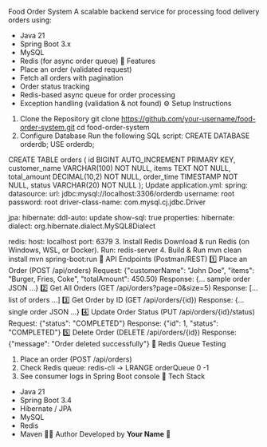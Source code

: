 Food Order System
A scalable backend service for processing food delivery orders using:
- Java 21
- Spring Boot 3.x
- MySQL
- Redis (for async order queue)
🚀 Features
- Place an order (validated request)
- Fetch all orders with pagination
- Order status tracking
- Redis-based async queue for order processing
- Exception handling (validation & not found)
⚙️ Setup Instructions
1. Clone the Repository
git clone https://github.com/your-username/food-order-system.git
cd food-order-system
2. Configure Database
Run the following SQL script:
CREATE DATABASE orderdb;
USE orderdb;

CREATE TABLE orders (
    id BIGINT AUTO_INCREMENT PRIMARY KEY,
    customer_name VARCHAR(100) NOT NULL,
    items TEXT NOT NULL,
    total_amount DECIMAL(10,2) NOT NULL,
    order_time TIMESTAMP NOT NULL,
    status VARCHAR(20) NOT NULL
);
Update application.yml:
spring:
  datasource:
    url: jdbc:mysql://localhost:3306/orderdb
    username: root
    password: root
    driver-class-name: com.mysql.cj.jdbc.Driver

  jpa:
    hibernate:
      ddl-auto: update
    show-sql: true
    properties:
      hibernate:
        dialect: org.hibernate.dialect.MySQL8Dialect

  redis:
    host: localhost
    port: 6379
3. Install Redis
Download & run Redis (on Windows, WSL, or Docker). Run: redis-server
4. Build & Run
mvn clean install
mvn spring-boot:run
📡 API Endpoints (Postman/REST)
1️⃣ Place an Order (POST /api/orders)
Request: {"customerName": "John Doe", "items": "Burger, Fries, Coke", "totalAmount": 450.50}
Response: {... sample order JSON ...}
2️⃣ Get All Orders (GET /api/orders?page=0&size=5)
Response: [... list of orders ...]
3️⃣ Get Order by ID (GET /api/orders/{id})
Response: {... single order JSON ...}
4️⃣ Update Order Status (PUT /api/orders/{id}/status)
Request: {"status": "COMPLETED"}
Response: {"id": 1, "status": "COMPLETED"}
5️⃣ Delete Order (DELETE /api/orders/{id})
Response: {"message": "Order deleted successfully"}
🔄 Redis Queue Testing
1. Place an order (POST /api/orders)
2. Check Redis queue: redis-cli -> LRANGE orderQueue 0 -1
3. See consumer logs in Spring Boot console
📝 Tech Stack
- Java 21
- Spring Boot 3.4
- Hibernate / JPA
- MySQL
- Redis
- Maven
👨‍💻 Author
Developed by **Your Name** 🚀
